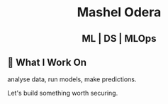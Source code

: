 <h1 align="center"> Mashel Odera </h1>

<h2 align="center"> ML | DS | MLOps </h2>
  
## **🔮 What I Work On**  
analyse data, run models, make predictions. 

Let's build something worth securing. 
